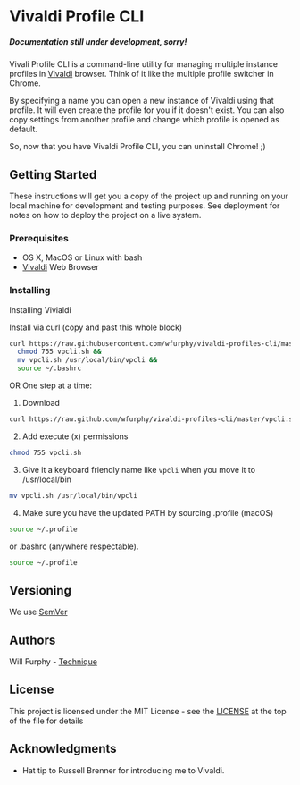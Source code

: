 # Vivaldi Profile CLI

##### Documentation still under development, sorry!

Vivali Profile CLI is a command-line utility for managing multiple instance profiles in [Vivaldi]('https://vivaldi.com') browser. Think of it like the multiple profile switcher in Chrome.  

By specifying a name you can open a new instance of Vivaldi using that profile. It will even create the profile for you if it doesn't exist. You can also copy settings from another profile and change which profile is opened as default.

So, now that you have Vivaldi Profile CLI, you can uninstall Chrome! ;)

## Getting Started

These instructions will get you a copy of the project up and running on your local machine for development and testing purposes. See deployment for notes on how to deploy the project on a live system.

### Prerequisites

* OS X, MacOS or Linux with bash
* [Vivaldi]('https://vivaldi.com') Web Browser

### Installing

Installing Vivialdi

Install via curl (copy and past this whole block)
```bash
curl https://raw.githubusercontent.com/wfurphy/vivaldi-profiles-cli/master/vpcli.sh && 
  chmod 755 vpcli.sh &&  
  mv vpcli.sh /usr/local/bin/vpcli &&
  source ~/.bashrc
```
OR One step at a time:


1. Download
```bash
curl https://raw.github.com/wfurphy/vivaldi-profiles-cli/master/vpcli.sh
```


2. Add execute (x) permissions 
```bash
chmod 755 vpcli.sh
```


3. Give it a keyboard friendly name like `vpcli` when you move it to /usr/local/bin
```bash
mv vpcli.sh /usr/local/bin/vpcli 
```


4. Make sure you have the updated PATH by sourcing .profile (macOS)
```bash
source ~/.profile
```
 or .bashrc (anywhere respectable).
```bash
source ~/.profile
```

## Versioning

We use [SemVer](http://semver.org/) 

## Authors
Will Furphy - [Technique](https://technique.software)

## License

This project is licensed under the MIT License - see the [LICENSE](wpcli.sh) at the top of the file for details

## Acknowledgments

* Hat tip to Russell Brenner for introducing me to Vivaldi.

